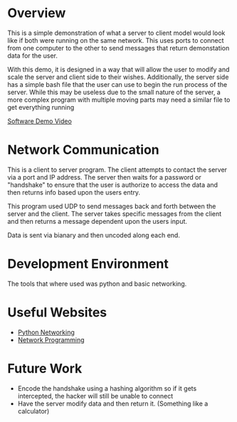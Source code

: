 # Overview

This is a simple demonstration of what a server to client model would look like if both were running on the same network. This uses ports to connect from one computer to the other to send messages that return demonstation data for the user.

With this demo, it is designed in a way that will allow the user to modify and scale the server and client side to their wishes. Additionally, the server side has a simple bash file that the user can use to begin the run process of the server. While this may be useless due to the small nature of the server, a more complex program with multiple moving parts may need a similar file to get everything running

[Software Demo Video]([http://youtube.link.goes.here](https://youtu.be/2DYttLCXo-U))

# Network Communication

This is a client to server program. The client attempts to contact the server via a port and IP address. The server then waits for a password or "handshake" to ensure that the user is authorize to access the data and then returns info based upon the users entry.

This program used UDP to send messages back and forth between the server and the client. The server takes specific messages from the client and then returns a message dependent upon the users input.

Data is sent via bianary and then uncoded along each end.

# Development Environment

The tools that where used was python and basic networking.

# Useful Websites
* [Python Networking](https://www.tutorialspoint.com/python/python_networking.htm)
* [Network Programming](https://www.youtube.com/watch?v=FGdiSJakIS4&ab_channel=freeCodeCamp.org)

# Future Work

* Encode the handshake using a hashing algorithm so if it gets intercepted, the hacker will still be unable to connect
* Have the server modify data and then return it. (Something like a calculator)
